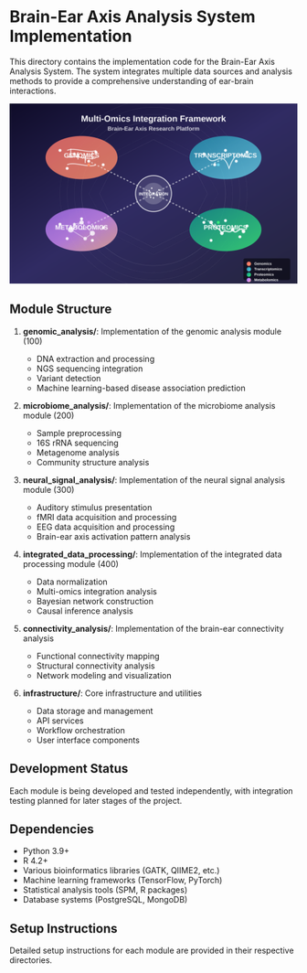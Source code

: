 # Brain-Ear Axis Analysis System Implementation

This directory contains the implementation code for the Brain-Ear Axis Analysis System. The system integrates multiple data sources and analysis methods to provide a comprehensive understanding of ear-brain interactions.

![Brain-Ear Axis System Overview](https://raw.githubusercontent.com/JJshome/Brain-Ear-Axis/main/examples/multi_omics_integration.svg)

## Module Structure

1. **genomic_analysis/**: Implementation of the genomic analysis module (100)
   - DNA extraction and processing
   - NGS sequencing integration
   - Variant detection
   - Machine learning-based disease association prediction

2. **microbiome_analysis/**: Implementation of the microbiome analysis module (200)
   - Sample preprocessing
   - 16S rRNA sequencing
   - Metagenome analysis
   - Community structure analysis

3. **neural_signal_analysis/**: Implementation of the neural signal analysis module (300)
   - Auditory stimulus presentation
   - fMRI data acquisition and processing
   - EEG data acquisition and processing
   - Brain-ear axis activation pattern analysis

4. **integrated_data_processing/**: Implementation of the integrated data processing module (400)
   - Data normalization
   - Multi-omics integration analysis
   - Bayesian network construction
   - Causal inference analysis

5. **connectivity_analysis/**: Implementation of the brain-ear connectivity analysis
   - Functional connectivity mapping
   - Structural connectivity analysis
   - Network modeling and visualization

6. **infrastructure/**: Core infrastructure and utilities
   - Data storage and management
   - API services
   - Workflow orchestration
   - User interface components

## Development Status

Each module is being developed and tested independently, with integration testing planned for later stages of the project.

## Dependencies

- Python 3.9+
- R 4.2+
- Various bioinformatics libraries (GATK, QIIME2, etc.)
- Machine learning frameworks (TensorFlow, PyTorch)
- Statistical analysis tools (SPM, R packages)
- Database systems (PostgreSQL, MongoDB)

## Setup Instructions

Detailed setup instructions for each module are provided in their respective directories.
